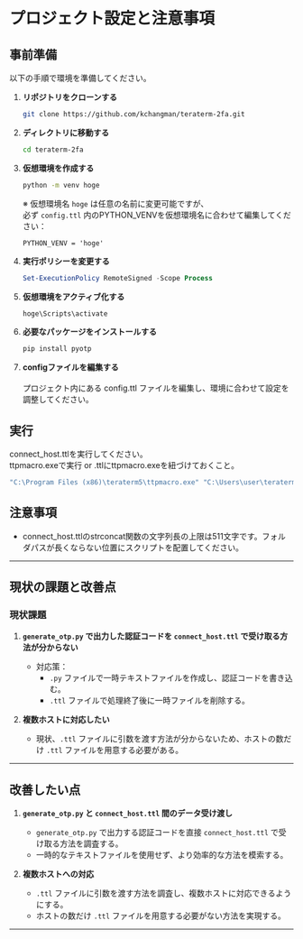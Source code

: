 # プロジェクト設定と注意事項

## 事前準備

以下の手順で環境を準備してください。
1. **リポジトリをクローンする**
   ```bash
   git clone https://github.com/kchangman/teraterm-2fa.git

2. **ディレクトリに移動する**
      ```bash
   cd teraterm-2fa

3. **仮想環境を作成する**
   ```bash
   python -m venv hoge
   ```
   ※ 仮想環境名 `hoge` は任意の名前に変更可能ですが、  
   必ず `config.ttl` 内のPYTHON_VENVを仮想環境名に合わせて編集してください：
   ```plain
   PYTHON_VENV = 'hoge'
   ```

4. **実行ポリシーを変更する**
   ```powershell
   Set-ExecutionPolicy RemoteSigned -Scope Process
   ```

5. **仮想環境をアクティブ化する**
   ```powershell
   hoge\Scripts\activate
   ```

6. **必要なパッケージをインストールする**
   ```bash
   pip install pyotp
   ```

7. **configファイルを編集する**
   <br><br>プロジェクト内にある config.ttl  ファイルを編集し、環境に合わせて設定を調整してください。

## 実行
   connect_host.ttlを実行してください。<br>
   ttpmacro.exeで実行 or .ttlにttpmacro.exeを紐づけておくこと。
   ```cmd
   "C:\Program Files (x86)\teraterm5\ttpmacro.exe" "C:\Users\user\teraterm-2fa\connect_host.ttl"
   ```

## 注意事項
- connect_host.ttlのstrconcat関数の文字列長の上限は511文字です。フォルダパスが長くならない位置にスクリプトを配置してください。
---
## 現状の課題と改善点

### 現状課題

1. **`generate_otp.py` で出力した認証コードを `connect_host.ttl` で受け取る方法が分からない**
   - 対応策：
     - `.py` ファイルで一時テキストファイルを作成し、認証コードを書き込む。
     - `.ttl` ファイルで処理終了後に一時ファイルを削除する。

2. **複数ホストに対応したい**
   - 現状、`.ttl` ファイルに引数を渡す方法が分からないため、ホストの数だけ `.ttl` ファイルを用意する必要がある。

---

## 改善したい点

1. **`generate_otp.py` と `connect_host.ttl` 間のデータ受け渡し**
   - `generate_otp.py` で出力する認証コードを直接 `connect_host.ttl` で受け取る方法を調査する。
   - 一時的なテキストファイルを使用せず、より効率的な方法を模索する。

2. **複数ホストへの対応**
   - `.ttl` ファイルに引数を渡す方法を調査し、複数ホストに対応できるようにする。
   - ホストの数だけ `.ttl` ファイルを用意する必要がない方法を実現する。

---
